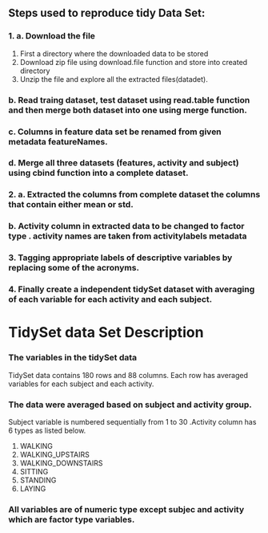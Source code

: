 ## Steps used to reproduce tidy Data Set:

### 1. a. Download the file
1. First a directory where the downloaded data to be stored
2. Download zip file using download.file function and store into created directory
3. Unzip the file and explore all the extracted files(datadet).
### b. Read traing dataset, test dataset using read.table function  and then merge both dataset into one using merge function.
### c. Columns in feature data set be renamed from given metadata featureNames.
### d. Merge all three datasets (features, activity and subject) using cbind function into a complete dataset.
### 2. a. Extracted the columns from complete dataset the columns that contain either mean or std.
### b. Activity column in extracted data to be changed to factor type . activity names are taken from activitylabels metadata
### 3. Tagging appropriate labels of descriptive variables by replacing some of the acronyms.
### 4. Finally create a independent tidySet dataset with averaging of each variable for each activity and each subject.

# TidySet data Set Description

### The variables in the tidySet data
TidySet data contains 180 rows and 88 columns. Each row has averaged variables for each subject and each activity.

### The data were averaged based on subject and activity group.
Subject variable is numbered sequentially from 1 to 30 .Activity column has 6 types as listed below.

1. WALKING
2. WALKING_UPSTAIRS
3. WALKING_DOWNSTAIRS
4. SITTING
5. STANDING
6. LAYING


### All variables are of numeric type except subjec and activity which are factor type  variables.
